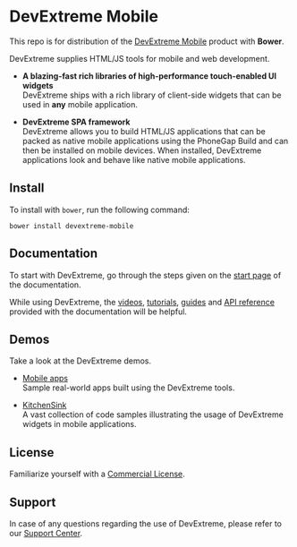 # DevExtreme Mobile

This repo is for distribution of the  [DevExtreme Mobile](http://js.devexpress.com) product with **Bower**.

DevExtreme supplies HTML/JS tools for mobile and web development.

- **A blazing-fast rich libraries of high-performance touch-enabled UI widgets**  
DevExtreme ships with a rich library of client-side widgets that can be used in **any** mobile application.

- **DevExtreme SPA framework**  
DevExtreme allows you to build HTML/JS applications that can be packed as native mobile applications using the PhoneGap Build and can then be installed on mobile devices. When installed, DevExtreme applications look and behave like native mobile applications.


## Install

To install with `bower`, run the following command:

```shell
bower install devextreme-mobile
```

## Documentation

To start with DevExtreme, go through the steps given on the [start page](http://js.devexpress.com/Documentation/) of the documentation.

While using DevExtreme, the [videos](http://js.devexpress.com/Documentation/Videos), [tutorials](http://js.devexpress.com/Documentation/Tutorials/?version=16_2), [guides](http://js.devexpress.com/Documentation/Guide/?version=16_2) and [API reference](http://js.devexpress.com/Documentation/ApiReference/?version=16_2) provided with the documentation will be helpful.

## Demos

Take a look at the DevExtreme demos.

- [Mobile apps ](http://js.devexpress.com/Demos/#mobile)  
Sample real-world apps built using the DevExtreme tools.


- [KitchenSink](http://js.devexpress.com/Demos/Simulator/?url=/Demos/KitchenSink/&deviceMode=mobiles)  
A vast collection of code samples illustrating the usage of DevExtreme widgets in mobile applications.

## License

Familiarize yourself with a [Commercial License](http://js.devexpress.com/EULAs/DevExtremeMobile/).

## Support

In case of any questions regarding the use of DevExtreme, please refer to our [Support Center](https://www.devexpress.com/Support/Center).

